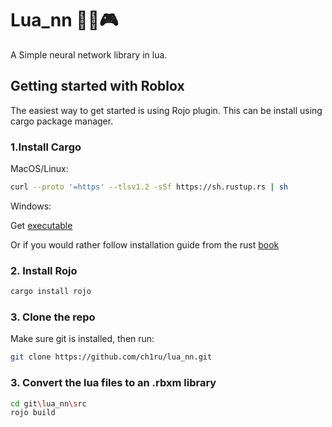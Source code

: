 # Lua_nn 🧞‍♀️🎮
A Simple neural network library in lua.

## Getting started with Roblox

The easiest way to get started is using Rojo plugin. This can be install using cargo package manager.

### 1.Install Cargo

MacOS/Linux:
```bash
curl --proto '=https' --tlsv1.2 -sSf https://sh.rustup.rs | sh
```

Windows:

Get [executable](https://win.rustup.rs)

Or if you would rather follow installation guide from the rust [book](https://doc.rust-lang.org/cargo/getting-started/installation.html)

### 2. Install Rojo

```bash
cargo install rojo
```

### 3. Clone the repo

Make sure git is installed, then run:
```bash
git clone https://github.com/ch1ru/lua_nn.git
```

### 3. Convert the lua files to an .rbxm library

```bash
cd git\lua_nn\src
rojo build
```